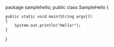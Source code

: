 package samplehello;
public class SampleHello
{ 
   
    public static void main(String args[]) 
    { 
        System.out.println("Hello!"); 
    } 
} 
